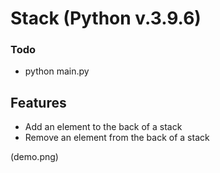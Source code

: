 

# Stack (Python v.3.9.6)

### Todo
* python main.py

## Features

* Add an element to the back of a stack
* Remove an element from the back of a stack

(demo.png)
